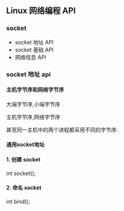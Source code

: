 ## Linux 网络编程 API
### socket
- socket 地址 API
- socket 基础 API
- 网络信息 API

### socket 地址 api

#### 主机字节序和网络字节序

大端字节序,小端字节序

主机字节序,网络字节序

甚至同一主机中的两个进程都采用不同的字节序.

#### 通用socket地址
#### 1. 创建 socket
int socket();
#### 2. 命名 socket
int bind();